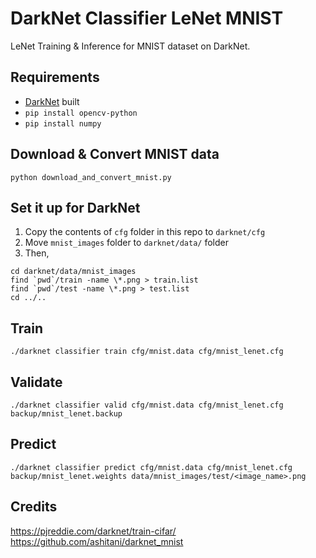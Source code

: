# DarkNet Classifier LeNet MNIST

LeNet Training & Inference for MNIST dataset on DarkNet.

## Requirements

- [DarkNet](https://github.com/pjreddie/darknet/tree/61c9d02ec461e30d55762ec7669d6a1d3c356fb2) built
- `pip install opencv-python`
- `pip install numpy`

## Download & Convert MNIST data

```
python download_and_convert_mnist.py
```

## Set it up for DarkNet
1. Copy the contents of `cfg` folder in this repo to `darknet/cfg`
2. Move `mnist_images` folder to `darknet/data/` folder
3. Then,
```
cd darknet/data/mnist_images
find `pwd`/train -name \*.png > train.list
find `pwd`/test -name \*.png > test.list
cd ../..
```

## Train
```
./darknet classifier train cfg/mnist.data cfg/mnist_lenet.cfg
```

## Validate
```
./darknet classifier valid cfg/mnist.data cfg/mnist_lenet.cfg backup/mnist_lenet.backup
```

## Predict
```
./darknet classifier predict cfg/mnist.data cfg/mnist_lenet.cfg backup/mnist_lenet.weights data/mnist_images/test/<image_name>.png
```

## Credits
https://pjreddie.com/darknet/train-cifar/  
https://github.com/ashitani/darknet_mnist
